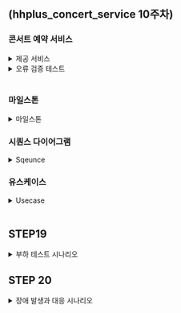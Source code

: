 ## (hhplus_concert_service 10주차)
### 콘서트 예약 서비스
<details>
<summary>제공 서비스</summary>
  <li>1.예약 가능 콘서트 조회</li>
  <li>2.콘서트 날짜 및 좌석 조회</li>
  <li>3.콘서트 예약</li>
  <li>4.포인트 조회/충전/사용</li>
  <li>결제</li>
</details>

<details>
<summary>오류 검증 테스트</summary>
  <ul>
    <li>콘서트 조회</li>
      <ul>
        <li>1. 예약 가능 콘서트가 아닌 경우</li>
      </ul>
  </ul>

  <ul>
    <li>콘서트 예약</li>
    <ul>
      <li>1.이미 예약된 좌석일 경우</li>
      <li>2.예약 후 5분 내 결제를 완료하지 않은 경우</li>
    </ul>
  </ul>
  
  <ul>
    <li>포인트 조회/충전/사용</li>
      <ul>
        <li>1.충전 포인트가 0보다 작은경우</li>
      </ul>
  </ul>

  <ul>
    <li>결제</li>
      <ul>
        <li>1.포인트가 부족할 경우</li>
        <li>2.토큰이 없는 경우</li>
      </ul>
  </ul>
</details>

<br>

### 마일스톤
<details>
  <summary>마일스톤</summary>
  <li>
    <img width="1029" alt="마일스톤" src="https://github.com/user-attachments/assets/3f7307e9-0d13-4f24-a364-2af9366696de">

 </li>
</details>

### 시퀀스 다이어그램
<details>
  <summary>Sqeunce</summary>
  <li><img width="521" alt="유스케이스 예시" src="https://github.com/user-attachments/assets/12258fb1-8da2-45b8-afbb-78de93634a0f">
</li>
</details>

### 유스케이스
<details>
  <summary>Usecase</summary>
  <li><img width="500" alt="유스케이스 다이어그램" src="https://github.com/user-attachments/assets/eaea2ac8-4eed-4792-b50e-73162d165d52"></li>
</details>

<br>

## STEP19
<details>
  <summary>부하 테스트 시나리오</summary>

## 부하 테스트 환경

### 사양
CPU: M2 Pro <br>
Ram: 16Gb <br>
ssd: 512Gb <br>
Tool: K6  <br><br>

## 1. 좌석 선택 및 예약 

### 선정이유
콘서트 예매에 있어 가장 중요한 부분이고 트래픽이 가장 많이 몰리는 부분이라 생각했습니다. <br>
이 시점에서 서버가 얼마나 많은 동시 접속을 처리할 수 있는지 테스트해야합니다. <br>
그렇기에 부하테스트를 진행하였습니다. <br><br>

### 목표 TPS  
min: 500TPS <br> 
max: 1000TPS  <br><br>

### Load Test (부하 테스트)
Vus: 500 (초당 가상 유저수) <br>
Duration: 60s <br>

<img width="866" alt="스크린샷 2024-08-22 오전 11 29 56" src="https://github.com/user-attachments/assets/897faf17-7080-4e24-89bb-90e0cf52611d"> <br>


<br>

### Soak Test (내구성 테스트)
Vus: 500 <br>
Duration: 10m <br>

<img width="848" alt="스크린샷 2024-08-22 오전 11 51 48" src="https://github.com/user-attachments/assets/f85208c0-3707-4561-acd1-a4dd708e162c">  <br><br>

### Stress Test (스트레스 테스트)
1. 2분 동안 Vus=500 <br>
2. 2분 동안 Vus=750 <br>  
3. 2분 동안 Vus=1000 <br>
4. 2분 동안 종료 <br>



<img width="830" alt="스크린샷 2024-08-22 오후 12 06 16" src="https://github.com/user-attachments/assets/1bf3d17e-8b6c-4cbb-a9b7-c75f64d6b6b5"> <br><br>

### Peak Load Test (최고 부하 테스트)
1. 2분 동안 500명 유저로 증가 <br>
2. 5분 동안 1500명 유저로 최고 부하 테스트 <br>
3. 2분 동안 다시 500명 유저로 감소 <br>



<img width="832" alt="스크린샷 2024-08-22 오후 12 18 19" src="https://github.com/user-attachments/assets/b053cbd3-39d2-486f-8c45-0d848c31bc7b"> <br>

<br><br><br>

## 2.토큰 대기열 발급

### 선정이유
새로운 토큰을 생성하고 Redis와 데이터베이스에 동시에 저장하는 기능입니다. <br>
특히 Redis의 'ZSet'에 토큰을 추가하는 작업은 높은 부하를 일으키고, 그로 인해 <br>
대량의 토큰 생성시 성능 저하 문제가 발생할 수 있다 생각했습니다. <br><br>

### 목표 TPS  
min: 500TPS <br> 
max: 1000TPS  <br><br>

### Load Test (부하 테스트)
Vus: 500 (초당 가상 유저수) <br>
Duration: 60s <br>

```
import http from 'k6/http';
import { sleep } from 'k6';

// 환경변수로 설정된 값을 사용합니다
const API_URL = __ENV.API_URL || 'http://localhost:8080/token/add';
const CONCERT_ID = 1;

function generateUserId() {
    return 'user_' + Math.floor(Math.random() * 100000);
}
export const options = {
    vus: 500,
    duration: '60s'
};

export default function () {
    const payload = JSON.stringify({
        userId: generateUserId(),
        concertId: CONCERT_ID
    });

    const headers = { 'Content-Type': 'application/json' };

    let response = http.post(API_URL, payload, { headers: headers });

    sleep(1);
}
```

<img width="865" alt="스크린샷 2024-08-22 오후 1 35 27" src="https://github.com/user-attachments/assets/fd7ea0a7-644e-4dff-80ea-4eff4baf782b"> <br>


<br><br>

### Soak Test (내구성 테스트)
Vus: 500 <br>
Duration: 10m <br>

```
import http from 'k6/http';
import { sleep } from 'k6';

// 환경변수로 설정된 값을 사용합니다
const API_URL = __ENV.API_URL || 'http://localhost:8080/token/add';
const CONCERT_ID = 1;

function generateUserId() {
    return 'user_' + Math.floor(Math.random() * 100000);
}
export const options = {
    vus: 500,
    duration: '10m'
};

export default function () {
    const payload = JSON.stringify({
        userId: generateUserId(),
        concertId: CONCERT_ID
    });

    const headers = { 'Content-Type': 'application/json' };

    let response = http.post(API_URL, payload, { headers: headers });

    sleep(1);
}
```

<img width="853" alt="스크린샷 2024-08-22 오후 1 48 46" src="https://github.com/user-attachments/assets/e904c8b1-8902-409f-96bb-57225fcaaf6e"> <br>

### Stress Test (스트레스 테스트)
1. 2분 동안 Vus=500 <br>
2. 2분 동안 Vus=750 <br>  
3. 2분 동안 Vus=1000 <br>
4. 2분 동안 종료 <br>

```
import http from 'k6/http';
import { sleep } from 'k6';

// 환경변수로 설정된 값을 사용합니다
const API_URL = __ENV.API_URL || 'http://localhost:8080/token/add';
const CONCERT_ID = 1;

function generateUserId() {
    return 'user_' + Math.floor(Math.random() * 100000);
}
export const options = {
    stages: [
        { duration: "2m", target: 500 },
        { duration: "2m", target: 750 },
        { duration: "2m", target: 1000 },
        { duration: "2m", target: 0}
    ],
};

export default function () {
    const payload = JSON.stringify({
        userId: generateUserId(),
        concertId: CONCERT_ID
    });

    const headers = { 'Content-Type': 'application/json' };

    let response = http.post(API_URL, payload, { headers: headers });

    sleep(1);
}
```

<img width="830" alt="스크린샷 2024-08-22 오후 12 06 16" src="https://github.com/user-attachments/assets/1bf3d17e-8b6c-4cbb-a9b7-c75f64d6b6b5"> <br>

<br><br>

### Stress Test (스트레스 테스트)

1. 2분 동안 Vus=500 <br>
2. 2분 동안 Vus=750 <br>  
3. 2분 동안 Vus=1000 <br>
4. 2분 동안 종료 <br>

<img width="842" alt="스크린샷 2024-08-22 오후 2 02 16" src="https://github.com/user-attachments/assets/3852d783-bbb1-4ea8-a31e-3fd650c6dafd"> <br>


### Peak Load Test (최고 부하 테스트)
1. 2분 동안 500명 유저로 증가 <br>
2. 5분 동안 1500명 유저로 최고 부하 테스트 <br>
3. 2분 동안 다시 500명 유저로 감소 <br>
```
import http from 'k6/http';
import { sleep } from 'k6';

// 환경변수로 설정된 값을 사용합니다
const API_URL = __ENV.API_URL || 'http://localhost:8080/token/add';
const CONCERT_ID = 1;

function generateUserId() {
    return 'user_' + Math.floor(Math.random() * 100000);
}
export const options = {
    stages: [
        { duration: "2m", target: 500 },
        { duration: "5m", target: 1500 },
        { duration: "2m", target: 500 }
    ],
};

export default function () {
    const payload = JSON.stringify({
        userId: generateUserId(),
        concertId: CONCERT_ID
    });

    const headers = { 'Content-Type': 'application/json' };

    let response = http.post(API_URL, payload, { headers: headers });

    sleep(1);
}
```

<img width="868" alt="스크린샷 2024-08-22 오후 2 18 56" src="https://github.com/user-attachments/assets/09e8b86f-749a-4b06-ada2-ef7f54117de4"> <br>

<br><br><br>

</details>

## STEP 20
<details>
  <summary>장애 발생과 대응 시나리오</summary>

  ### 1. 장애 감지
  HealthCheck와 같은 모니터링 도구를 통하여 시스템지표, 비지니스 지표, 외부 연동 시스템 지표등 이상 현상을 감지하고 <br>
  이상 현상 감지 시,MSA 구조에 맞게 각 담당자에게 알람 전달을 전달합니다. <br><br>

  ### 2. 장애 분류 및 우선순위 설정
  장애의 종류와 심각도를 파악하고 장애의 영향 범위와 비지니스에 미치는 영향을 기반으로 우선순위를 설정합니다. <br><br>

  ### 3. 초기 대응 및 원인 파악
  임시 조치로 서버 재시작, 트래픽 차단 등의 조치를 취하고, 저장된 Log와 모니터링 데이터를 분석하여 원인을 파악하고 <br>
  문제와 대응과정을 기록합니다. <br><br>
  
  ### 4. 문제 해결
  원인 분석 결과를 토대로 문제를 해결하기 위한 조치를 취하고 TDD를 통한 서비스의 정상 작동 유무를 테스트합니다. <br><br>

  ### 5. 복구 및 서비스 재개
  문제 해결 후 서비스를 정상 상태로 복구 하고, 시스템이 정상적으로 작동하는지 지속적으로 모니터링합니다. <br><br>

  ### 6. 사후 분석 및 개선
  장애 발생 원인과 대응 과정을 분석하는 회의를 진행하고 분석 결과를 토대로 시스템의 취약점을 보완하고 <br>
  예방 조치를 수립합니다. <br><br>

  ### 7. 문서화 및 보고
  위의 모든 과정을 포함한 장애 보고서를 작성하고 관련된 사람들과 필요한 정보를 공유합니다.
</details>



